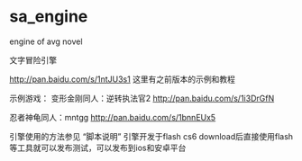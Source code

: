 # sa_engine
engine of avg novel

文字冒险引擎

http://pan.baidu.com/s/1ntJU3s1
这里有之前版本的示例和教程



示例游戏：
变形金刚同人：逆转执法官2
http://pan.baidu.com/s/1i3DrGfN

忍者神龟同人：mntgg
http://pan.baidu.com/s/1bnnEUx5

引擎使用的方法参见 “脚本说明”
引擎开发于flash cs6
download后直接使用flash等工具就可以发布测试，可以发布到ios和安卓平台

